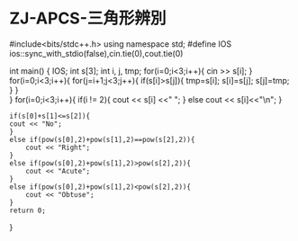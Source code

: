 # ZJ-APCS-三角形辨別
#include<bits/stdc++.h>
using namespace std;
#define IOS ios::sync_with_stdio(false),cin.tie(0),cout.tie(0)

int main() {
	IOS; 
	int s[3];
	int i, j, tmp;
	for(i=0;i<3;i++){
		cin >> s[i];
	}
	for(i=0;i<3;i++){
		for(j=i+1;j<3;j++){
			if(s[i]>s[j]){
				tmp=s[i];
				s[i]=s[j];
				s[j]=tmp;
			}
		}	
	}
	for(i=0;i<3;i++){
		if(i != 2){
			cout << s[i] <<" ";
		}
		else
			cout << s[i]<<"\n";
	}
	
	if(s[0]+s[1]<=s[2]){
	cout << "No";
	}
	else if(pow(s[0],2)+pow(s[1],2)==pow(s[2],2)){
		cout << "Right";
	}
	else if(pow(s[0],2)+pow(s[1],2)>pow(s[2],2)){
		cout << "Acute";
	}
	else if(pow(s[0],2)+pow(s[1],2)<pow(s[2],2)){
		cout << "Obtuse";
	}
	return 0;
}
